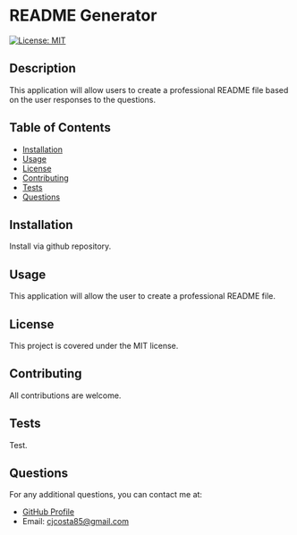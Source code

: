 
  # README Generator
  [![License: MIT](https://img.shields.io/badge/License-MIT-yellow.svg)](https://opensource.org/licenses/MIT)
  ## Description
  This application will allow users to create a professional README file based on the user responses to the questions.
  ## Table of Contents
  - [Installation](#installation)
  - [Usage](#usage)
  - [License](#license)
  - [Contributing](#contributing)
  - [Tests](#tests)
  - [Questions](#questions)
  ## Installation
  Install via github repository.
  ## Usage
  This application will allow the user to create a professional README file.
  ## License
  This project is covered under the MIT license.
  ## Contributing
  All contributions are welcome.
  ## Tests
  Test.
  ## Questions
  For any additional questions, you can contact me at:
  - [GitHub Profile](https://github.com/SupremeCosta)
  - Email: cjcosta85@gmail.com
    